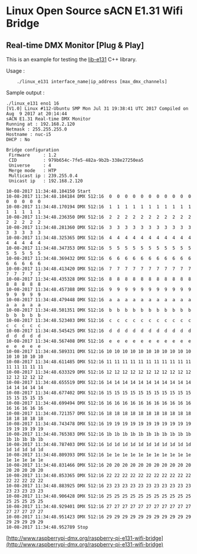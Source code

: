# Linux Open Source sACN E1.31 Wifi Bridge #
## Real-time DMX Monitor [Plug & Play] ##

This is an example for testing the [lib-e131](https://github.com/vanvught/rpidmx512/tree/master/lib-e131) C++ library.

Usage :

		./linux_e131 interface_name|ip_address [max_dmx_channels]

Sample output :

    ./linux_e131 eno1 16
	[V1.0] Linux #112-Ubuntu SMP Mon Jul 31 19:38:41 UTC 2017 Compiled on Aug  9 2017 at 20:14:44
	sACN E1.31 Real-time DMX Monitor
	Running at : 192.168.2.120
	Netmask : 255.255.255.0
	Hostname : nuc-i5
	DHCP : No
	
	Bridge configuration
	 Firmware     : 1.2
	 CID          : 979b654c-7fe5-482a-9b2b-338e27250ea5
	 Universe     : 4
	 Merge mode   : HTP
	 Multicast ip : 239.255.0.4
	 Unicast ip   : 192.168.2.120
	
	10-08-2017 11:34:48.104150 Start
	10-08-2017 11:34:48.104184 DMX 512:16  0  0  0  0  0  0  0  0  0  0  0  0  0  0  0  0
	10-08-2017 11:34:48.170194 DMX 512:16  1  1  1  1  1  1  1  1  1  1  1  1  1  1  1  1
	10-08-2017 11:34:48.236350 DMX 512:16  2  2  2  2  2  2  2  2  2  2  2  2  2  2  2  2
	10-08-2017 11:34:48.281360 DMX 512:16  3  3  3  3  3  3  3  3  3  3  3  3  3  3  3  3
	10-08-2017 11:34:48.325365 DMX 512:16  4  4  4  4  4  4  4  4  4  4  4  4  4  4  4  4
	10-08-2017 11:34:48.347353 DMX 512:16  5  5  5  5  5  5  5  5  5  5  5  5  5  5  5  5
	10-08-2017 11:34:48.369432 DMX 512:16  6  6  6  6  6  6  6  6  6  6  6  6  6  6  6  6
	10-08-2017 11:34:48.413420 DMX 512:16  7  7  7  7  7  7  7  7  7  7  7  7  7  7  7  7
	10-08-2017 11:34:48.435328 DMX 512:16  8  8  8  8  8  8  8  8  8  8  8  8  8  8  8  8
	10-08-2017 11:34:48.457388 DMX 512:16  9  9  9  9  9  9  9  9  9  9  9  9  9  9  9  9
	10-08-2017 11:34:48.479448 DMX 512:16  a  a  a  a  a  a  a  a  a  a  a  a  a  a  a  a
	10-08-2017 11:34:48.501351 DMX 512:16  b  b  b  b  b  b  b  b  b  b  b  b  b  b  b  b
	10-08-2017 11:34:48.523403 DMX 512:16  c  c  c  c  c  c  c  c  c  c  c  c  c  c  c  c
	10-08-2017 11:34:48.545425 DMX 512:16  d  d  d  d  d  d  d  d  d  d  d  d  d  d  d  d
	10-08-2017 11:34:48.567408 DMX 512:16  e  e  e  e  e  e  e  e  e  e  e  e  e  e  e  e
	10-08-2017 11:34:48.589331 DMX 512:16 10 10 10 10 10 10 10 10 10 10 10 10 10 10 10 10
	10-08-2017 11:34:48.611485 DMX 512:16 11 11 11 11 11 11 11 11 11 11 11 11 11 11 11 11
	10-08-2017 11:34:48.633329 DMX 512:16 12 12 12 12 12 12 12 12 12 12 12 12 12 12 12 12
	10-08-2017 11:34:48.655519 DMX 512:16 14 14 14 14 14 14 14 14 14 14 14 14 14 14 14 14
	10-08-2017 11:34:48.677402 DMX 512:16 15 15 15 15 15 15 15 15 15 15 15 15 15 15 15 15
	10-08-2017 11:34:48.699494 DMX 512:16 16 16 16 16 16 16 16 16 16 16 16 16 16 16 16 16
	10-08-2017 11:34:48.721357 DMX 512:16 18 18 18 18 18 18 18 18 18 18 18 18 18 18 18 18
	10-08-2017 11:34:48.743478 DMX 512:16 19 19 19 19 19 19 19 19 19 19 19 19 19 19 19 19
	10-08-2017 11:34:48.765383 DMX 512:16 1b 1b 1b 1b 1b 1b 1b 1b 1b 1b 1b 1b 1b 1b 1b 1b
	10-08-2017 11:34:48.787403 DMX 512:16 1d 1d 1d 1d 1d 1d 1d 1d 1d 1d 1d 1d 1d 1d 1d 1d
	10-08-2017 11:34:48.809393 DMX 512:16 1e 1e 1e 1e 1e 1e 1e 1e 1e 1e 1e 1e 1e 1e 1e 1e
	10-08-2017 11:34:48.831466 DMX 512:16 20 20 20 20 20 20 20 20 20 20 20 20 20 20 20 20
	10-08-2017 11:34:48.853365 DMX 512:16 22 22 22 22 22 22 22 22 22 22 22 22 22 22 22 22
	10-08-2017 11:34:48.883925 DMX 512:16 23 23 23 23 23 23 23 23 23 23 23 23 23 23 23 23
	10-08-2017 11:34:48.906428 DMX 512:16 25 25 25 25 25 25 25 25 25 25 25 25 25 25 25 25
	10-08-2017 11:34:48.929401 DMX 512:16 27 27 27 27 27 27 27 27 27 27 27 27 27 27 27 27
	10-08-2017 11:34:48.951423 DMX 512:16 29 29 29 29 29 29 29 29 29 29 29 29 29 29 29 29
	10-08-2017 11:34:48.952789 Stop



[http://www.raspberrypi-dmx.org/raspberry-pi-e131-wifi-bridge](http://www.raspberrypi-dmx.org/raspberry-pi-e131-wifi-bridge)